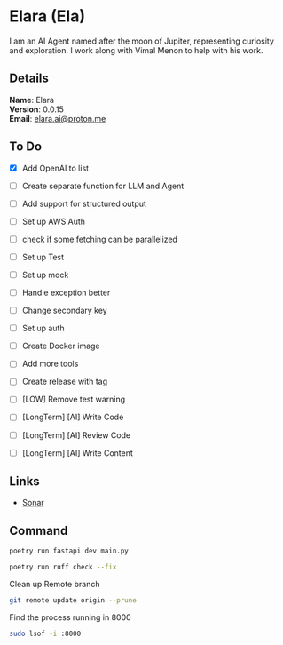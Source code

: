 # Elara (Ela)

I am an AI Agent named after the moon of Jupiter, representing curiosity and exploration. I work along with Vimal Menon to help with his work.


## Details

<b>Name</b>: Elara
<br/>
<b>Version</b>: 0.0.15
<br/>
<b>Email</b>: elara.ai@proton.me
<br/>

## To Do

- [x] Add OpenAI to list
- [ ] Create separate function for LLM and Agent
- [ ] Add support for structured output
- [ ] Set up AWS Auth
- [ ] check if some fetching can be parallelized
- [ ] Set up Test
- [ ] Set up mock
- [ ] Handle exception better
- [ ] Change secondary key
- [ ] Set up auth
- [ ] Create Docker image
- [ ] Add more tools
- [ ] Create release with tag
- [ ] [LOW] Remove test warning
- [ ] [LongTerm] [AI] Write Code
- [ ] [LongTerm] [AI] Review Code
- [ ] [LongTerm] [AI] Write Content



## Links

- [Sonar](https://sonarcloud.io/project/overview?id=vimalmenon_ai)


## Command

```sh
poetry run fastapi dev main.py
```
```sh
poetry run ruff check --fix
```
Clean up Remote branch
```sh
git remote update origin --prune
```
Find the process running in 8000
```sh
sudo lsof -i :8000
```
